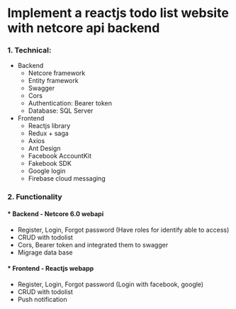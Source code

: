 <h1>Implement a reactjs todo list website with netcore api backend</h1>
  <h3>1. Technical:</h3>

  * Backend
    - Netcore framework
    - Entity framework
    - Swagger
    - Cors
    - Authentication: Bearer token
    - Database: SQL Server
  * Frontend
    - Reactjs library
    - Redux + saga
    - Axios
    - Ant Design
    - Facebook AccountKit
    - Fakebook SDK
    - Google login
    - Firebase cloud messaging
<h3>2. Functionality</h3>

  <h4>* Backend - Netcore 6.0 webapi</h4>

  - Register, Login, Forgot password (Have roles for identify able to access)
  - CRUD with todolist
  - Cors, Bearer token and integrated them to swagger
  - Migrage data base

  <h4>* Frontend - Reactjs webapp</h4>

  - Register, Login, Forgot password (Login with facebook, google)
  - CRUD with todolist
  - Push notification